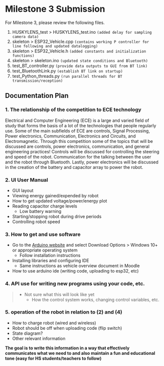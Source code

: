# Milestone 3 Submission

For Milestone 3, please review the following files.


1. HUSKYLENS_test > HUSKYLENS_test.ino `(added delay for sampling camera data)`
2. skeleton > ESP32_Vehicle.cpp `(contains working P controller for line following and updated datalogging)`
3. skeleton > ESP32_Vehicle.h `(added constants and initialization functions)`
4. skeleton > skeleton.ino `(updated state conditions and Bluetooth)`
5. test_BT_controller.py `(provide data outputs to GUI from BT link)`
6. test_BluetoothLink.py `(establish BT link on startup)`
7. test_Python_threads.py `(run parallel threads for BT transmission/reception)`



## Documentation Plan
### 1. The relationship of the competition to ECE technology
Electrical and Computer Engineering (ECE) is a large and varied field of study that forms the basis of a lot of the technologies that people regularly use. Some of the main subfields of ECE are controls, Signal Processing, Power electronics, Communication, Electronics and Circuits, and Electromagnetic. Through this competition some of the topics that will be discussed are controls, power electronics, communication, and general engineering practices! Controls   will be discussed for controlling the steering and speed of the robot. Communication for the talking between the user and the robot through Bluetooth. Lastly, power electronics will be discussed in the creation of the battery and capacitor array to power the robot. 
### 2. UI User Manual
-	GUI layout
-	Viewing energy gained/expended by robot
-	How to get updated voltage/power/energy plot
-	Reading capacitor charge levels
    -	Low battery warning
-	Starting/stopping robot during drive periods
-	Controlling robot speed
### 3. How to get and use software
-	Go to the [Arduino website](https://www.arduino.cc/en/software/) and select Download Options > Windows 10+ or appropriate operating system
    -	Follow installation instructions
-	Installing libraries and configuring IDE
	- Same instructions as vehicle overview document in Moodle
-	How to use arduino ide (writing code, uploading to esp32, etc)
### 4. API use for writing new programs using your code, etc.
>-	Not sure what this will look like yet
 >    -	How the control system works, changing control variables, etc.
### 5. operation of the robot in relation to (2) and (4)
-	How to charge robot (wired and wireless)
-	Robot should be off when uploading code (flip switch)
-	State diagram?
-	Other relevant information

__The goal is to write this information in a way that effectively communicates what we need to and also maintain a fun and educational tone (easy for HS students/teachers to follow)__
